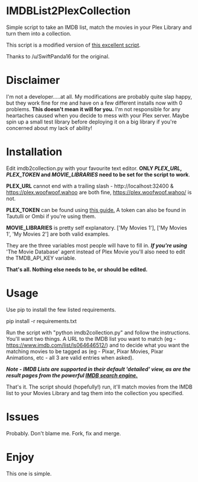 # IMDBList2PlexCollection
Simple script to take an IMDB list, match the movies in your Plex Library and turn them into a collection.

This script is a modified version of [this excellent script](https://gist.github.com/JonnyWong16/f5b9af386ea58e19bf18c09f2681df23).

Thanks to /u/SwiftPanda16 for the original.

# Disclaimer
I'm not a developer.....at all. My modifications are probably quite slap happy, but they work fine for me and have on a few
different installs now with 0 problems. **This doesn't mean it will for you.** I'm not responsible for any heartaches caused when you
decide to mess with your Plex server. Maybe spin up a small test library before deploying it on a big library if you're concerned
about my lack of ability!

# Installation
Edit imdb2collection.py with your favourite text editor. **ONLY _PLEX_URL_, _PLEX_TOKEN_ and _MOVIE_LIBRARIES_ need to be set for the script to work**.

**PLEX_URL** cannot end with a trailing slash - http://localhost:32400 & https://plex.woofwoof.wahoo are both fine,
https://plex.woofwoof.wahoo/ is not.

**PLEX_TOKEN** can be found using [this guide.](https://support.plex.tv/articles/204059436-finding-an-authentication-token-x-plex-token/)
A token can also be found in Tautulli or Ombi if you're using them.

**MOVIE_LIBRARIES** is pretty self explanatory. ['My Movies 1'], ['My Movies 1', 'My Movies 2'] are both valid examples.

They are the three variables most people will have to fill in. **_If you're using_** 'The Movie Database' agent instead of Plex Movie
you'll also need to edit the TMDB_API_KEY variable.

**That's all. Nothing else needs to be, or should be edited.**

# Usage
Use pip to install the few listed requirements.

pip install -r requirements.txt

Run the script with "python imdb2collection.py" and follow the instructions. You'll want two things. A URL to the IMDB list you want to match (eg - https://www.imdb.com/list/ls064646512/) and to decide what you want the matching movies to be tagged as
(eg - Pixar, Pixar Movies, Pixar Animations, etc - all 3 are valid entries when asked).

***Note - IMDB Lists are supported in their default 'detailed' view, as are the result pages from the powerful [IMDB search engine.](https://www.imdb.com/search/title/)***

That's it. The script should (hopefully!) run, it'll match movies from the IMDB list to your Movies Library and tag them into the
collection you specified.

# Issues
Probably. Don't blame me. Fork, fix and merge.

# Enjoy
This one is simple.
